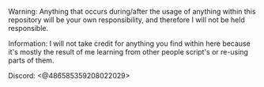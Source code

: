 Warning: Anything that occurs during/after the usage of anything within this repository will be your own responsibility, and therefore I will not be held responsible.

Information: I will not take credit for anything you find within here because it's mostly the result of me learning from other people script's or re-using parts of them.

Discord: <@486585359208022029>
